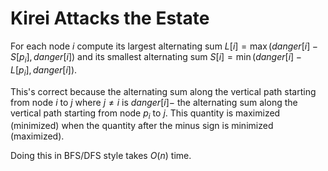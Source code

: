 # Kirei Attacks the Estate

For each node $i$ compute its largest alternating sum $L[i] = \max(danger[i] - S[p_i], danger[i])$ and its smallest alternating sum $S[i] = \min(danger[i] - L[p_i], danger[i])$. 

This's correct because the alternating sum along the vertical path starting from node $i$ to $j$ where $j\neq i$ is $danger[i] -$ 
the alternating sum along the vertical path starting from node $p_i$ to $j$. This quantity is maximized (minimized) when the quantity after the minus sign is minimized (maximized).

Doing this in BFS/DFS style takes $O(n)$ time.
